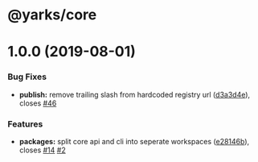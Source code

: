 # @yarks/core

# 1.0.0 (2019-08-01)

### Bug Fixes

- **publish:** remove trailing slash from hardcoded registry url
  ([d3a3d4e](https://github.com/meatwallace/yarks/commit/d3a3d4e)), closes
  [#46](https://github.com/meatwallace/yarks/issues/46)

### Features

- **packages:** split core api and cli into seperate workspaces
  ([e28146b](https://github.com/meatwallace/yarks/commit/e28146b)), closes
  [#14](https://github.com/meatwallace/yarks/issues/14)
  [#2](https://github.com/meatwallace/yarks/issues/2)
